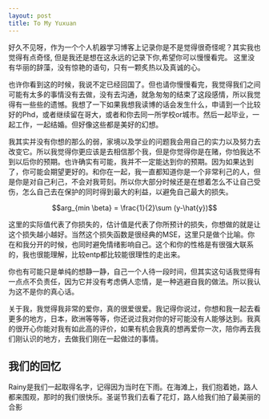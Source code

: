 ```yaml
---
layout: post
title: To My Yuxuan
---
```




好久不见呀，作为一个个人机器学习博客上记录你是不是觉得很奇怪呢？其实我也觉得有点奇怪, 但是我还是想在这永远的记录下你,希望你可以慢慢看完。
这里没有华丽的辞藻，没有惊艳的语句，只有一颗炙热以及真诚的心。



也许你看到这的时候，我说不定已经回国了。但也请你慢慢看完，我觉得我们之间可能有太多的事情没有去做，没有去沟通，就急匆匆的结束了这段感情，所以我觉得有一些些的遗憾。我想了一下如果我想我读博的话会发生什么，申请到一个比较好的Phd，或者继续留在哥大，或者和你去同一所学校or城市。然后一起毕业，一起工作，一起结婚。但好像这些都是美好的幻想。

我其实并没有你想的那么的弱，家境以及学业的问题我会用自己的实力以及努力去改变它。所以我觉得你更应该是去相信那个我，但是你觉得你是在赌，你怕我达不到以后你的预期。也许确实有可能，我并不一定能达到你的预期。因为如果达到了，你可能会期望更好的。和你在一起，我一直都知道你是一个非常利己的人，但是你是对自己利己，不会对我苛刻。所以你大部分时候还是在想着怎么不让自己受伤，怎么自己去在保护的同时得到最大的利益，以避免自己最大的损失。

$$arg_{min \beta} = \frac{1}{2}\sum (y-\hat{y})$$

这里的实际值代表了你损失的，估计值是代表了你所预计的损失，你想做的就是让这个损失越小越好。当然这个损失函数是很经典的MSE，这里只是做个比喻。你在和我分开的时候，也同时避免情绪影响自己。这个和你的性格是有很强大联系的，我也很能理解，比较entp都比较能很理性的走出来。

你也有可能只是单纯的想静一静，自己一个人待一段时间，但其实这句话我觉得有一点点不负责任，因为它并没有考虑俩人恋情，是一种逃避自我的做法。所以我认为这不是你的真心话。

关于我，我觉得我非常的爱你，真的很爱很爱。我记得你说过，你想和我一起去看更多的地方，日本，欧洲等等等，你还说过我对你的好可能没有人能够达到。我真的很开心你能对我有如此高的评价，如果有机会我真的想再爱你一次，陪你再去我们刚认识的地方，去做我们刚在一起做过的事情。

## 我们的回忆

Rainy是我们一起取得名字，记得因为当时在下雨。在海滩上，我们抱着她，路人都来围观，那时的我们很快乐。圣诞节我们去看了花灯，路人给我们拍了最美丽的合影
















































